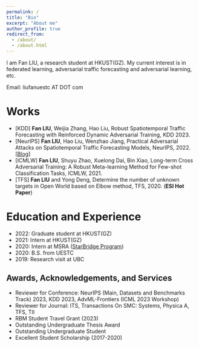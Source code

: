 ```yaml
---
permalink: /
title: "Bio"
excerpt: "About me"
author_profile: true
redirect_from: 
  - /about/
  - /about.html
---
```


I am Fan LIU, a research student at HKUST(GZ). My current interest is in federated learning, adversarial traffic forecasting and adversarial learning, etc.

Email: liufanuestc AT DOT com

Works
======
* [KDD] **Fan LIU**, Weijia Zhang, Hao Liu, Robust Spatiotemporal Traffic Forecasting with Reinforced Dynamic Adversarial Training, KDD 2023.
* [NeurIPS] **Fan LIU**, Hao Liu, Wenzhao Jiang, Practical Adversarial Attacks on Spatiotemporal Traffic Forecasting Models, NeurIPS, 2022. [[Blog](https://hackmd.io/@tungsomot/H1CtgXDEo)]
* [ICMLW] **Fan LIU**, Shuyu Zhao, Xuelong Dai, Bin Xiao, Long-term Cross Adversarial Training: A Robust
Meta-learning Method for Few-shot Classification Tasks, ICMLW, 2021.
* [TFS] **Fan LIU** and Yong Deng, Determine the number of unknown targets in Open World based on
Elbow method, TFS, 2020. (**ESI Hot Paper**)

Education and Experience
======
* 2022: Graduate student at HKUST(GZ)
* 2021: Intern at HKUST(GZ)
* 2020: Intern at MSRA ([StarBridge Program](https://www.msra.cn/zh-cn/connections/academic-programs/xingqiao)) 
* 2020: B.S. from UESTC   
* 2019: Research visit at UBC  


Awards, Acknowledgements, and Services
------
* Reviewer for Conference: NeurIPS (Main, Datasets and Benchmarks Track) 2023, KDD 2023, AdvML-Frontiers (ICML 2023 Workshop)
* Reviewer for Journal: ITS, Transactions On SMC: Systems, Physica A, TFS, TII
* RBM Student Travel Grant (2023)
* Outstanding Undergraduate Thesis Award
* Outstanding Undergraduate Student
* Excellent Student Scholarship (2017-2020)
